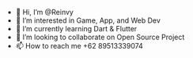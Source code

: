 - 👋 Hi, I’m @Reinvy
- 👀 I’m interested in Game, App, and Web Dev
- 🌱 I’m currently learning Dart & Flutter
- 💞️ I’m looking to collaborate on Open Source Project
- 📫 How to reach me +62 89513339074

<!---
Reinvy/Reinvy is a ✨ special ✨ repository because its `README.md` (this file) appears on your GitHub profile.
You can click the Preview link to take a look at your changes.
--->
